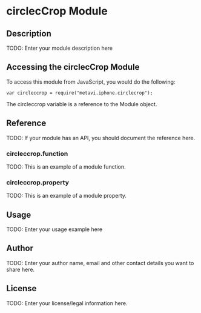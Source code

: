 # circlecCrop Module

## Description

TODO: Enter your module description here

## Accessing the circlecCrop Module

To access this module from JavaScript, you would do the following:

    var circleccrop = require("metavi.iphone.circlecrop");

The circleccrop variable is a reference to the Module object.

## Reference

TODO: If your module has an API, you should document
the reference here.

### circleccrop.function

TODO: This is an example of a module function.

### circleccrop.property

TODO: This is an example of a module property.

## Usage

TODO: Enter your usage example here

## Author

TODO: Enter your author name, email and other contact
details you want to share here.

## License

TODO: Enter your license/legal information here.
